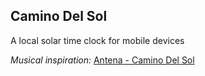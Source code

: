 ## Camino Del Sol
A local solar time clock for mobile devices

_Musical inspiration:_ [Antena - Camino Del Sol](https://open.spotify.com/track/164x73EfS67eCWhm2MvHgP?si=1-CT6nKVQJ-lxMoSq1KxwA)
